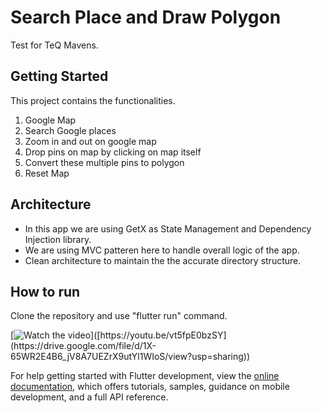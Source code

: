 # Search Place and Draw Polygon

Test for TeQ Mavens.

## Getting Started

This project contains the functionalities.
  1. Google Map
  2. Search Google places
  3. Zoom in and out on google map
  4. Drop pins on map by clicking on map itself
  5. Convert these multiple pins to polygon
  6. Reset Map

## Architecture
  * In this app we are using GetX as State Management and Dependency Injection library.
  * We are using MVC patteren here to handle overall logic of the app.
  * Clean architecture to maintain the the accurate directory structure.
  

## How to run 
  Clone the repository and use "flutter run" command.


[![Watch the video]([https://i.sstatic.net/Vp2cE.png](https://drive.google.com/file/d/1X-65WR2E4B6_jV8A7UEZrX9utYl1WIoS/view?usp=sharing))]([https://youtu.be/vt5fpE0bzSY](https://drive.google.com/file/d/1X-65WR2E4B6_jV8A7UEZrX9utYl1WIoS/view?usp=sharing))



For help getting started with Flutter development, view the
[online documentation](https://docs.flutter.dev/), which offers tutorials,
samples, guidance on mobile development, and a full API reference.
